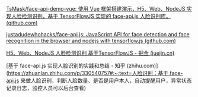 [TsMask/face-api-demo-vue: 使用 Vue 框架搭建演示，H5、Web、NodeJS 实现人脸检测识别，基于 TensorFlowJS 实现的 face-api.js 人脸识别库。 (github.com)](https://github.com/TsMask/face-api-demo-vue)

[justadudewhohacks/face-api.js: JavaScript API for face detection and face recognition in the browser and nodejs with tensorflow.js (github.com)](https://github.com/justadudewhohacks/face-api.js/)

[H5、Web、NodeJS 人脸检测识别 基于TensorFlowJS - 掘金 (juejin.cn)](https://juejin.cn/post/6844904137738420238)

[基于 face-api.js 实现人脸识别的实践和总结 - 知乎 (zhihu.com)](https://zhuanlan.zhihu.com/p/330540757#:~:text=人脸识别：基于,face-api.js 来做人脸识别，判断人脸数量、是否是用户本人，自动提醒用户，异常状态记录日志，监控人员可以后台查看)
